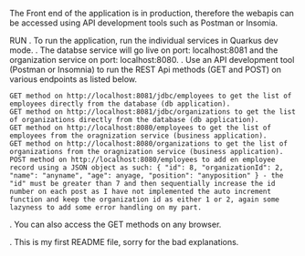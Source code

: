 The Front end of the application is in production, therefore the webapis can be accessed using API development tools such as Postman or Insomia.

RUN . To run the application, run the individual services in Quarkus dev mode. . The databse service will go live on port: localhost:8081 and the organization service on port: localhost:8080. . Use an API development tool (Postman or Insomnia) to run the REST Api methods (GET and POST) on various endpoints as listed below.

    GET method on http://localhost:8081/jdbc/employees to get the list of employees directly from the database (db application).
    GET method on http://localhost:8081/jdbc/organizations to get the list of organizations directly from the database (db application).
    GET method on http://localhost:8080/employees to get the list of employees from the oragnization service (business application).
    GET method on http://localhost:8080/organizations to get the list of organizations from the oragnization service (business application).
    POST method on http://localhost:8080/employees to add en employee record using a JSON object as such: { "id": 8, "organizationId": 2, "name": "anyname", "age": anyage, "position": "anyposition" } - the "id" must be greater than 7 and then sequentially increase the id number on each post as I have not implemented the auto increment function and keep the organization id as either 1 or 2, again some lazyness to add some error handling on my part.

. You can also access the GET methods on any browser.

. This is my first README file, sorry for the bad explanations.

